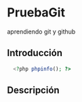 # PruebaGit
aprendiendo git y github

## Introducción

``` php
  <?php phpinfo(); ?>
```
## Descripción

